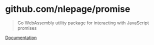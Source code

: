 # github.com/nlepage/promise

> Go WebAssembly utility package for interacting with JavaScript promises

[Documentation](https://pkg.go.dev/github.com/nlepage/go-js-promise)
